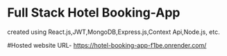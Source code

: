 # Full Stack Hotel Booking-App
created using React.js,JWT,MongoDB,Express.js,Context Api,Node.js, etc.

#Hosted website URL-
https://hotel-booking-app-f1be.onrender.com/
